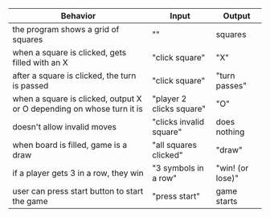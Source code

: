 | Behavior                                                              | Input                    | Output           |
|-----------------------------------------------------------------------|--------------------------|------------------|
| the program shows a grid of squares                                   | ""                       | squares          |
| when a square is clicked, gets filled with an X                       | "click square"           | "X"              |
| after a square is clicked, the turn is passed                         | "click square"           | "turn passes"    |
| when a square is clicked, output X or O depending on whose turn it is | "player 2 clicks square" | "O"              |
| doesn't allow invalid moves                                           | "clicks invalid square"  | does nothing     |
| when board is filled, game is a draw                                  | "all squares clicked"    | "draw"           |
| if a player gets 3 in a row, they win                                 | "3 symbols in a row"     | "win! (or lose)" |
| user can press start button to start the game                         | "press start"            | game starts      |
